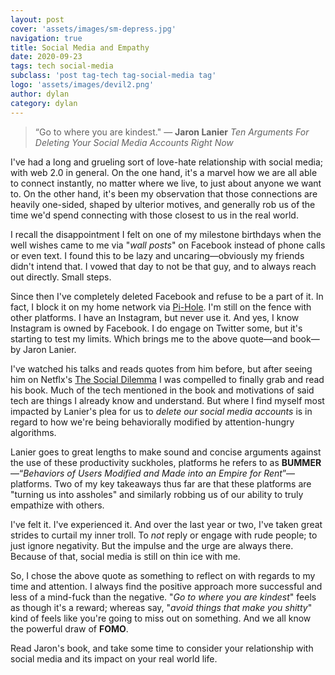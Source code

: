 ```yaml
---
layout: post
cover: 'assets/images/sm-depress.jpg'
navigation: true
title: Social Media and Empathy
date: 2020-09-23
tags: tech social-media
subclass: 'post tag-tech tag-social-media tag'
logo: 'assets/images/devil2.png'
author: dylan
category: dylan
---
```


>“Go to where you are kindest."
>― **Jaron Lanier** _Ten Arguments For Deleting Your Social Media Accounts Right Now_

I've had a long and grueling sort of love-hate relationship with social media; with web 2.0 in general. On the one hand, it's a marvel how we are all able to connect instantly, no matter where we live, to just about anyone we want to. On the other hand, it's been my observation that those connections are heavily one-sided, shaped by ulterior motives, and generally rob us of the time we'd spend connecting with those closest to us in the real world.

I recall the disappointment I felt on one of my milestone birthdays when the well wishes came to me via "_wall posts_" on Facebook instead of phone calls or even text. I found this to be lazy and uncaring&mdash;obviously my friends didn't intend that. I vowed that day to not be that guy, and to always reach out directly. Small steps.

Since then I've completely deleted Facebook and refuse to be a part of it. In fact, I block it on my home network via [Pi-Hole](https://pi-hole.net/). I'm still on the fence with other platforms. I have an Instagram, but never use it. And yes, I know Instagram is owned by Facebook. I do engage on Twitter some, but it's starting to test my limits. Which brings me to the above quote&mdash;and book&mdash;by Jaron Lanier.

I've watched his talks and reads quotes from him before, but after seeing him on Netflx's [The Social Dilemma](https://www.netflix.com/title/81254224) I was compelled to finally grab and read his book. Much of the tech mentioned in the book and motivations of said tech are things I already know and understand. But where I find myself most impacted by Lanier's plea for us to _delete our social media accounts_ is in regard to how we're being behaviorally modified by attention-hungry algorithms.

Lanier goes to great lengths to make sound and concise arguments against the use of these productivity suckholes, platforms he refers to as **BUMMER**&mdash;“_Behaviors of Users Modified and Made into an Empire for Rent_”&mdash;platforms. Two of my key takeaways thus far are that these platforms are "turning us into assholes" and similarly robbing us of our ability to truly empathize with others.

I've felt it. I've experienced it. And over the last year or two, I've taken great strides to curtail my inner troll. To _not_ reply or engage with rude people; to just ignore negativity. But the impulse and the urge are always there. Because of that, social media is still on thin ice with me.

So, I chose the above quote as something to reflect on with regards to my time and attention. I always find the positive approach more successful and less of a  mind-fuck than the negative. "_Go to where you are kindest_" feels as though it's a reward; whereas say, "_avoid things that make you shitty_" kind of feels like you're going to miss out on something. And we all know the powerful draw of **FOMO**.

Read Jaron's book, and take some time to consider your relationship with social media and its impact on your real world life.